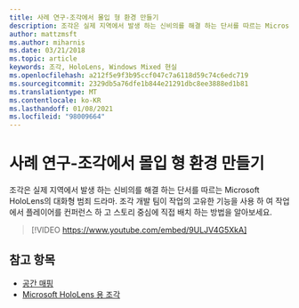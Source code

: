 ```yaml
---
title: 사례 연구-조각에서 몰입 형 환경 만들기
description: 조각은 실제 지역에서 발생 하는 신비의를 해결 하는 단서를 따르는 Microsoft HoloLens의 대화형 범죄 드라마.
author: mattzmsft
ms.author: miharnis
ms.date: 03/21/2018
ms.topic: article
keywords: 조각, HoloLens, Windows Mixed 현실
ms.openlocfilehash: a212f5e9f3b95ccf047c7a6118d59c74c6edc719
ms.sourcegitcommit: 2329db5a76dfe1b844e21291dbc8ee3888ed1b81
ms.translationtype: MT
ms.contentlocale: ko-KR
ms.lasthandoff: 01/08/2021
ms.locfileid: "98009664"
---
```

# <a name="case-study---creating-an-immersive-experience-in-fragments"></a>사례 연구-조각에서 몰입 형 환경 만들기

조각은 실제 지역에서 발생 하는 신비의를 해결 하는 단서를 따르는 Microsoft HoloLens의 대화형 범죄 드라마. 조각 개발 팀이 작업의 고유한 기능을 사용 하 여 작업에서 플레이어를 컨퍼런스 하 고 스토리 중심에 직접 배치 하는 방법을 알아보세요.

>[!VIDEO https://www.youtube.com/embed/9ULJV4G5XkA]

## <a name="see-also"></a>참고 항목

* [공간 매핑](../design/spatial-mapping.md)
* [Microsoft HoloLens 용 조각](https://www.microsoft.com/p/fragments/9nblggh5ggm8)
